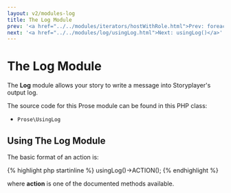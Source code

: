 ```yaml
---
layout: v2/modules-log
title: The Log Module
prev: '<a href="../../modules/iterators/hostWithRole.html">Prev: foreach(hostWithRole())</a>'
next: '<a href="../../modules/log/usingLog.html">Next: usingLog()</a>'
---
```


# The Log Module

The __Log__ module allows your story to write a message into Storyplayer's output log.

The source code for this Prose module can be found in this PHP class:

* `Prose\UsingLog`

## Using The Log Module

The basic format of an action is:

{% highlight php startinline %}
usingLog()->ACTION();
{% endhighlight %}

where __action__ is one of the documented methods available.